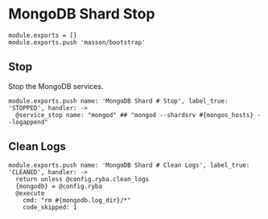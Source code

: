 
# MongoDB Shard Stop

    module.exports = []
    module.exports.push 'masson/bootstrap'
    
## Stop

Stop the MongoDB services.

    module.exports.push name: 'MongoDB Shard # Stop', label_true: 'STOPPED', handler: ->
      @service_stop name: "mongod" ## "mongod --shardsrv #{mongos_hosts} --logappend"
      
## Clean Logs

    module.exports.push name: 'MongoDB Shard # Clean Logs', label_true: 'CLEANED', handler: ->
      return unless @config.ryba.clean_logs
      {mongodb} = @config.ryba
      @execute
        cmd: "rm #{mongodb.log_dir}/*"
        code_skipped: 1
